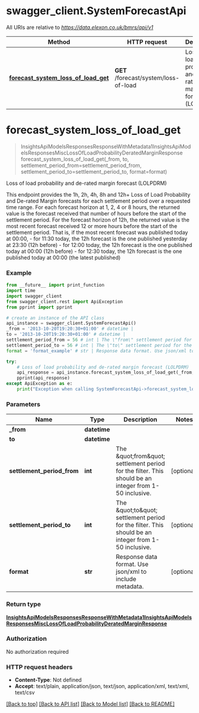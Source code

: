 # swagger_client.SystemForecastApi

All URIs are relative to *https://data.elexon.co.uk/bmrs/api/v1*

Method | HTTP request | Description
------------- | ------------- | -------------
[**forecast_system_loss_of_load_get**](SystemForecastApi.md#forecast_system_loss_of_load_get) | **GET** /forecast/system/loss-of-load | Loss of load probability and de-rated margin forecast (LOLPDRM)

# **forecast_system_loss_of_load_get**
> InsightsApiModelsResponsesResponseWithMetadata1InsightsApiModelsResponsesMiscLossOfLoadProbabilityDeratedMarginResponse forecast_system_loss_of_load_get(_from, to, settlement_period_from=settlement_period_from, settlement_period_to=settlement_period_to, format=format)

Loss of load probability and de-rated margin forecast (LOLPDRM)

This endpoint provides the 1h, 2h, 4h, 8h and 12h+ Loss of Load Probability and De-rated Margin forecasts  for each settlement period over a requested time range.                For each forecast horizon at 1, 2, 4 or 8 hours, the returned value is the forecast received that number of hours  before the start of the settlement period.                For the forecast horizon of 12h, the returned value is the most recent forecast received 12 or more hours  before the start of the settlement period. That is, if the most recent forecast was published today at 00:00,  - for 11:30 today, the 12h forecast is the one published yesterday at 23:30 (12h before)  - for 12:00 today, the 12h forecast is the one published today at 00:00 (12h before)  - for 12:30 today, the 12h forecast is the one published today at 00:00 (the latest published)

### Example
```python
from __future__ import print_function
import time
import swagger_client
from swagger_client.rest import ApiException
from pprint import pprint

# create an instance of the API class
api_instance = swagger_client.SystemForecastApi()
_from = '2013-10-20T19:20:30+01:00' # datetime | 
to = '2013-10-20T19:20:30+01:00' # datetime | 
settlement_period_from = 56 # int | The \"from\" settlement period for the filter. This should be an integer from 1-50 inclusive. (optional)
settlement_period_to = 56 # int | The \"to\" settlement period for the filter. This should be an integer from 1-50 inclusive. (optional)
format = 'format_example' # str | Response data format. Use json/xml to include metadata. (optional)

try:
    # Loss of load probability and de-rated margin forecast (LOLPDRM)
    api_response = api_instance.forecast_system_loss_of_load_get(_from, to, settlement_period_from=settlement_period_from, settlement_period_to=settlement_period_to, format=format)
    pprint(api_response)
except ApiException as e:
    print("Exception when calling SystemForecastApi->forecast_system_loss_of_load_get: %s\n" % e)
```

### Parameters

Name | Type | Description  | Notes
------------- | ------------- | ------------- | -------------
 **_from** | **datetime**|  | 
 **to** | **datetime**|  | 
 **settlement_period_from** | **int**| The \&quot;from\&quot; settlement period for the filter. This should be an integer from 1-50 inclusive. | [optional] 
 **settlement_period_to** | **int**| The \&quot;to\&quot; settlement period for the filter. This should be an integer from 1-50 inclusive. | [optional] 
 **format** | **str**| Response data format. Use json/xml to include metadata. | [optional] 

### Return type

[**InsightsApiModelsResponsesResponseWithMetadata1InsightsApiModelsResponsesMiscLossOfLoadProbabilityDeratedMarginResponse**](InsightsApiModelsResponsesResponseWithMetadata1InsightsApiModelsResponsesMiscLossOfLoadProbabilityDeratedMarginResponse.md)

### Authorization

No authorization required

### HTTP request headers

 - **Content-Type**: Not defined
 - **Accept**: text/plain, application/json, text/json, application/xml, text/xml, text/csv

[[Back to top]](#) [[Back to API list]](../README.md#documentation-for-api-endpoints) [[Back to Model list]](../README.md#documentation-for-models) [[Back to README]](../README.md)

